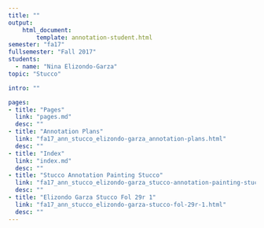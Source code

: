 ```yaml
---
title: ""
output:
    html_document:
        template: annotation-student.html
semester: "fa17"
fullsemester: "Fall 2017"
students:
  - name: "Nina Elizondo-Garza"
topic: "Stucco"

intro: ""

pages:
- title: "Pages"
  link: "pages.md"
  desc: ""
- title: "Annotation Plans"
  link: "fa17_ann_stucco_elizondo-garza_annotation-plans.html"
  desc: ""
- title: "Index"
  link: "index.md"
  desc: ""
- title: "Stucco Annotation Painting Stucco"
  link: "fa17_ann_stucco_elizondo-garza_stucco-annotation-painting-stucco.html"
  desc: ""
- title: "Elizondo Garza Stucco Fol 29r 1"
  link: "fa17_ann_stucco_elizondo-garza-stucco-fol-29r-1.html"
  desc: ""
---
```

